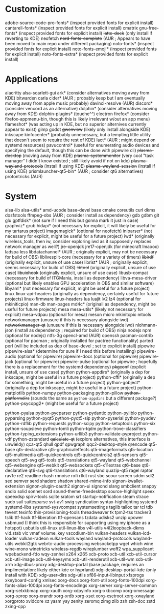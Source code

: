 # Customization
adobe-source-code-pro-fonts* (inspect provided fonts for explicit install)
cantarell-fonts* (inspect provided fonts for explicit install)
cmatrix
gnu-free-fonts* (inspect provided fonts for explicit install)
~~latte-dock~~ (only install if reverting to KDE)
neofetch
~~nerd-fonts-complete~~ (AUR ; Appears to have been moved to main repo under different packaging)
noto-fonts* (inspect provided fonts for explicit install)
noto-fonts-emoji* (inspect provided fonts for explicit install)
noto-fonts-extra* (inspect provided fonts for explicit install)


# Applications
alacritty
alsa-scarlett-gui
ark* (consider alternatives moving away from KDE)
bitwarden
carla
cider* (AUR ; probably keep but I am eventually moving away from apple music probably)
davinci-resolve (AUR)
discord* (consider vencord as an alternative)
dolphin* (consider alternatives moving away from KDE)
dolphin-plugins* (touche^^)
electron
firefox* (consider firefox-appmenu-bin, though this is likely irrelevant w/out an app menu)
flameshot* (was acting up in KDE, but no superior alternives currently appear to exist)
gimp
godot
~~gwenview~~ (likely only install alongside KDE)
inkscape
kinfocenter* (probably unnecessary, but a tempting little utility that doesn't seem to require the rest of KDE)
lact* (AUR ; might depend on systemd resources)
pavucontrol* (useful for enumerating audio devices and specifying the default, though this can be done with pipewire cli)
~~plasma-desktop~~ (moving away from KDE)
~~plasma-systemmonitor~~ (very cool "task manager" I didn't know existed ; still likely avoid if not on kde)
~~plasma-wayland-protocols~~ (install if using KDE)
~~plasma-wayland-session~~ (install if using KDE)
prismlauncher-qt5-bin* (AUR ; consider qt6 alternatives)
protontricks (AUR)


# System
alsa-lib
alsa-utils*
amd-ucode
base-devel
base
cmake
coreutils
curl
dkms
dosfstools
ffmpeg-obs (AUR ; consider install as dependency)
gdb
gdbm
git
glu
gptfdisk* (not sure if I need this but gonna mark it just in case)
graphviz*
grub
hidapi* (not necessary for explicit, it will likely be useful for my tartarus project)
imagemagick* (optional for neofetch)
iniparser* (not necessary for explicit, might be useful for a future project)
iwd* (originally wireless_tools, then iw, consider exploring iwd as it supposedly replaces network manager as well?)
jre-openjdk
jre17-openjdk (for minecraft lmaooo)
ladspa
less
libdatachannel* (AUR ; originally explicit, may not be necessary for build of OBS)
liblivesplit-core (necessary for a variety of timers)
~~liblrdf~~ (originally explicit, unsure of use case)
librist* (AUR ; originally explicit, seems necessary for build of OBS)
~~libtool~~ (originally explicit, unsure of use case)
~~libuiohook~~ (originally explicit, unsure of use case)
libusb-compat (necessary for build of ITGMania, install as dependency)
libva-mesa-driver (optional but likely enables GPU acceleration in OBS and similar software)
libyaml* (not necessary for explicit, might be useful for a future project)
linux
linux-api-headers (originally as dependency, certainly useful for future projects)
linux-firmware
linux-headers
lua
luajit
lv2
lz4 (optional for mkiniticpio)
man-db
man-pages
md4c* (originall as dependency, might be useful for future projects)
mesa
mesa-utils* (likely not necessary for explicit)
mesa-vdpau (optional for mesa)
meson
micro
mkinitcpio
mtools
~~networkmanager~~ (unusure if this is necessary alongside iwd)
~~networkmanager-qt~~ (unusure if this is necessary alongside iwd)
nlohmann-json (install as dependency ; required for build of OBS)
ninja
nodejs
npm (optional for nodejs)
ntfs-3g
opencl-amd (AUR)
openssh
pacman-contrib (optional for pacman ; originally installed for pactree functionality)
parted
perl (will be included as dep of base-devel ; set to explicit install)
pipewire
pipewire-alsa* (determine for sure if I need this before installing)
pipewire-audio (optional for pipewire)
pipewire-docs (optional for pipewire)
pipewire-jack (optional for pipewire)
pipewire-pulse (optional for pipewire ; hopefully there is a replacement for the systemd dependency)
~~pkgconf~~ (explicit install, unsure of use case)
python
python-appdirs* (originally a dep for inkscape, might be useful in a future project)
python-cffi* (originally a dep for something, might be useful in a future project)
python-gobject* (originally a dep for inkscape, might be useful in a future project)
python-matplotlib
python-numpy
python-packaging
python-pillow
~~python-platformdirs~~ (sounds the same as `python-appdirs` but a different package?)
python-psycopg2* (might be useful for a future project)



python-pyalsa
python-pycparser
python-pydantic
python-pyliblo
python-pyparsing
python-pyqt5
python-pyqt5-sip
python-pyserial
python-pyudev
python-rdflib
python-requests
python-scipy
python-setuptools
python-six
python-soupsieve
python-tomli
python-tqdm
python-trove-classifiers
python-typing_extensions
python-urllib3
python-validate-pyproject
python-vdf
python-zstandard
~~qalculate-qt~~ (explore alternatives, this interface is unwieldy)
qca-qt5
qhull
qpdf
qpwgraph
qqc2-desktop-style
qrencode
qt5-base
qt5-declarative
qt5-graphicaleffects
qt5-imageformats
qt5-location
qt5-multimedia
qt5-quickcontrols
qt5-quickcontrols2
qt5-sensors
qt5-speech
qt5-svg
qt5-tools
qt5-translations
qt5-wayland
qt5-webchannel
qt5-webengine
qt5-webkit
qt5-websockets
qt5-x11extras
qt6-base
qt6-declarative
qt6-svg
qt6-translations
qt6-wayland
quazip-qt5
ragel
raptor
rav1e
re2
readline
rhash
rnnoise
rofi
rtkit
rust
sbc
scour
screen
sddm
sdl2
sed
semver
serd
shaderc
shadow
shared-mime-info
signon-kwallet-extension
signon-plugin-oauth2
signon-ui
signond
slang
smbclient
snappy
sndio
solid
sonnet
sord
sound-theme-freedesktop
source-highlight
speex
speexdsp
spirv-tools
sqlite
sratom
srt
startup-notification
steam
strace
sudo
suil
suitesparse
svt-av1
swig
syndication
syntax-highlighting
systemd
systemd-libs
systemd-sysvcompat
systemsettings
taglib
talloc
tar
tcl
tdb
tevent
texinfo
thin-provisioning-tools
threadweaver
tk
tpm2-tss
tracker3
tslib
ttf-hack
ttf-liberation
ttf-opensans
tzdata
udisks2
unzip
upower
usbmuxd (I think this is responsible for supporting using my iphone as a hotspot)
usbutils
util-linux
util-linux-libs
v4l-utils
v4l2loopback-dkms
vid.stab
vlc
vmaf
volume_key
vscodium-bin
vulkan-headers
vulkan-icd-loader
vulkan-radeon
vulkan-tools
wayland
wayland-protocols
wayland-utils
webkit2gtk
webrtc-audio-processing
websocketpp
wget
which
wine
wine-mono
winetricks
wireless-regdb
wireplumber
woff2
wpa_supplicant
wpebackend-fdo
wqy-zenhei
x264
x265
xcb-proto
xcb-util
xcb-util-cursor
xcb-util-image
xcb-util-keysyms
xcb-util-renderutil
xcb-util-wm
xcb-util-xrm
xdg-dbus-proxy
xdg-desktop-portal (base package, requires an implimentation: likely either kde or hyprland)
~~xdg-desktop-portal-kde~~ (only install with KDE)
xdg-user-dirs
xdg-utils
xf86-input-libinput
xfsprogs
xkeyboard-config
xmlsec
xorg-docs
xorg-font-util
xorg-fonts-100dpi
xorg-fonts-alias-100dpi
xorg-fonts-encodings
xorg-server
xorg-server-common
xorg-setxkbmap
xorg-xauth
xorg-xdpyinfo
xorg-xkbcomp
xorg-xmessage
xorg-xprop
xorg-xrandr
xorg-xrdb
xorg-xset
xorg-xsetroot
xorg-xwayland
xorgproto
xvidcore
xz
yasm
yay
zenity
zeromq
zimg
zlib
zsh
zsh-doc
zstd
zxing-cpp
